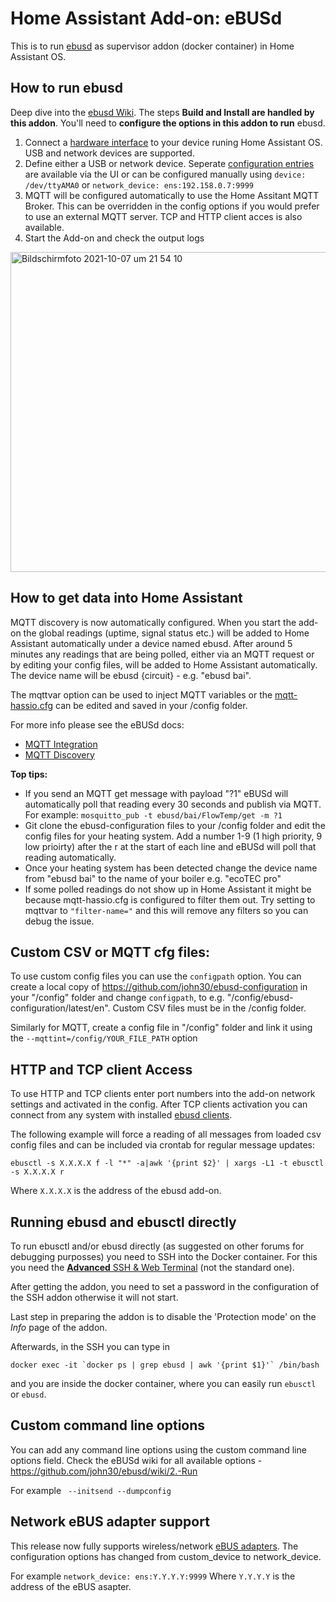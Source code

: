 # Home Assistant Add-on: eBUSd

This is to run [ebusd](http://ebusd.eu) as supervisor addon (docker container) in Home Assistant OS.

## How to run ebusd

Deep dive into the [ebusd Wiki](https://github.com/john30/ebusd/wiki).
The steps **Build and Install are handled by this addon**. You'll need to **configure the options in this addon to run** ebusd.

1. Connect a [hardware interface](https://github.com/john30/ebusd/wiki/6.-Hardware) to your device runing Home Assistant OS. USB and network devices are supported.
2. Define either a USB or network device.  Seperate [configuration entries](https://github.com/john30/ebusd/wiki/2.-Run#device-options) are available via the UI or can be configured manually using `device: /dev/ttyAMA0` or `network_device: ens:192.158.0.7:9999`
3. MQTT will be configured automatically to use the Home Assitant MQTT Broker.  This can be overridden in the config options if you would prefer to use an external MQTT server.  TCP and HTTP client acces is also available.
4. Start the Add-on and check the output logs
  <img width="512" alt="Bildschirmfoto 2021-10-07 um 21 54 10" src="https://user-images.githubusercontent.com/1786188/136459050-16ab7c10-0fe0-40ff-b20d-b6eb1730630d.png">


## How to get data into Home Assistant

MQTT discovery is now automatically configured.  When you start the add-on the global readings (uptime, signal status etc.) will be added to Home Assistant automatically under a device named ebusd.  After around 5 minutes any readings that are being polled, either via an MQTT request or by editing your config files, will be added to Home Assistant automatically.  The device name will be ebusd {circuit} - e.g. "ebusd bai".

The mqttvar option can be used to inject MQTT variables or the [mqtt-hassio.cfg](https://github.com/john30/ebusd/blob/master/contrib/etc/ebusd/mqtt-hassio.cfg) can be edited and saved in your /config folder.

For more info please see the eBUSd docs:
 - [MQTT Integration](https://github.com/john30/ebusd/wiki/MQTT-integration)
 - [MQTT Discovery](https://github.com/john30/ebusd/discussions/518)

**Top tips:** 

- If you send an MQTT get message with payload "?1" eBUSd will automatically poll that reading every 30 seconds and publish via MQTT. For example: `mosquitto_pub -t ebusd/bai/FlowTemp/get -m ?1`
- Git clone the ebusd-configuration files to your /config folder and edit the config files for your heating system.  Add a number 1-9 (1 high priority, 9 low prioirty) after the r at the start of each line and eBUSd will poll that reading automatically.
- Once your heating system has been detected change the device name from "ebusd bai" to the name of your boiler e.g. "ecoTEC pro"
- If some polled readings do not show up in Home Assistant it might be because mqtt-hassio.cfg is configured to filter them out.  Try setting to mqttvar to `"filter-name="` and this will remove any filters so you can debug the issue.

## Custom CSV or MQTT cfg files:

To use custom config files you can use the `configpath` option. You can create a local copy of https://github.com/john30/ebusd-configuration in your "/config" folder and change `configpath`, to e.g. "/config/ebusd-configuration/latest/en".  Custom CSV files must be in the /config folder.

Similarly for MQTT, create a config file in "/config" folder and link it using the `--mqttint=/config/YOUR_FILE_PATH` option

## HTTP and TCP client Access

To use HTTP and TCP clients enter port numbers into the add-on network settings and activated in the config.
After TCP clients activation you can connect from any system with installed [ebusd clients](https://github.com/john30/ebusd/wiki/3.-Clients-and-commands).

The following example will force a reading of all messages from loaded csv config files and can be included via crontab for regular message updates:

`ebusctl -s X.X.X.X f -l "*" -a|awk '{print $2}' | xargs -L1 -t ebusctl -s X.X.X.X r`


Where `X.X.X.X` is the address of the ebusd add-on.

## Running ebusd and ebusctl directly

To run ebusctl and/or ebusd directly (as suggested on other forums for debugging purposses) you need to SSH into the Docker container. For this you need the [**Advanced** SSH & Web Terminal](https://github.com/hassio-addons/addon-ssh) (not the standard one). 

After getting the addon, you need to set a password in the configuration of the SSH addon otherwise it will not start.

Last step in preparing the addon is to disable the 'Protection mode' on the *Info* page of the addon.

Afterwards, in the SSH you can type in

```docker exec -it `docker ps | grep ebusd | awk '{print $1}'` /bin/bash```

and you are inside the docker container, where you can easily run `ebusctl` or `ebusd`.

## Custom command line options

You can add any command line options using the custom command line options field.  Check the eBUSd wiki for all available options - https://github.com/john30/ebusd/wiki/2.-Run

For example ` --initsend --dumpconfig`

## Network eBUS adapter support

This release now fully supports wireless/network [eBUS adapters](https://adapter.ebusd.eu/index.en.html). The configuration options has changed from custom_device to network_device.

For example `network_device: ens:Y.Y.Y.Y:9999`
Where `Y.Y.Y.Y` is the address of the eBUS asapter.

